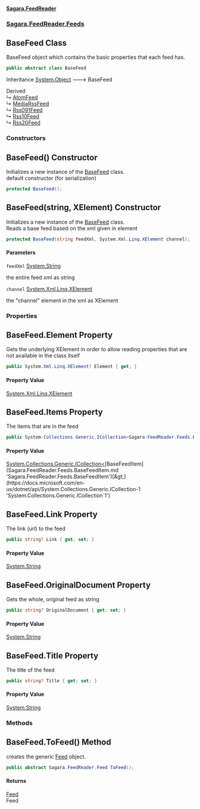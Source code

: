 #### [Sagara.FeedReader](index.md 'index')
### [Sagara.FeedReader.Feeds](index.md#Sagara.FeedReader.Feeds 'Sagara.FeedReader.Feeds')

## BaseFeed Class

BaseFeed object which contains the basic properties that each feed has.

```csharp
public abstract class BaseFeed
```

Inheritance [System.Object](https://docs.microsoft.com/en-us/dotnet/api/System.Object 'System.Object') &#129106; BaseFeed

Derived  
&#8627; [AtomFeed](Sagara.FeedReader.Feeds.AtomFeed.md 'Sagara.FeedReader.Feeds.AtomFeed')  
&#8627; [MediaRssFeed](Sagara.FeedReader.Feeds.MediaRssFeed.md 'Sagara.FeedReader.Feeds.MediaRssFeed')  
&#8627; [Rss091Feed](Sagara.FeedReader.Feeds.Rss091Feed.md 'Sagara.FeedReader.Feeds.Rss091Feed')  
&#8627; [Rss10Feed](Sagara.FeedReader.Feeds.Rss10Feed.md 'Sagara.FeedReader.Feeds.Rss10Feed')  
&#8627; [Rss20Feed](Sagara.FeedReader.Feeds.Rss20Feed.md 'Sagara.FeedReader.Feeds.Rss20Feed')
### Constructors

<a name='Sagara.FeedReader.Feeds.BaseFeed.BaseFeed()'></a>

## BaseFeed() Constructor

Initializes a new instance of the [BaseFeed](Sagara.FeedReader.Feeds.BaseFeed.md 'Sagara.FeedReader.Feeds.BaseFeed') class.  
default constructor (for serialization)

```csharp
protected BaseFeed();
```

<a name='Sagara.FeedReader.Feeds.BaseFeed.BaseFeed(string,System.Xml.Linq.XElement)'></a>

## BaseFeed(string, XElement) Constructor

Initializes a new instance of the [BaseFeed](Sagara.FeedReader.Feeds.BaseFeed.md 'Sagara.FeedReader.Feeds.BaseFeed') class.  
Reads a base feed based on the xml given in element

```csharp
protected BaseFeed(string feedXml, System.Xml.Linq.XElement channel);
```
#### Parameters

<a name='Sagara.FeedReader.Feeds.BaseFeed.BaseFeed(string,System.Xml.Linq.XElement).feedXml'></a>

`feedXml` [System.String](https://docs.microsoft.com/en-us/dotnet/api/System.String 'System.String')

the entire feed xml as string

<a name='Sagara.FeedReader.Feeds.BaseFeed.BaseFeed(string,System.Xml.Linq.XElement).channel'></a>

`channel` [System.Xml.Linq.XElement](https://docs.microsoft.com/en-us/dotnet/api/System.Xml.Linq.XElement 'System.Xml.Linq.XElement')

the "channel" element in the xml as XElement
### Properties

<a name='Sagara.FeedReader.Feeds.BaseFeed.Element'></a>

## BaseFeed.Element Property

Gets the underlying XElement in order to allow reading properties that are not available in the class itself

```csharp
public System.Xml.Linq.XElement? Element { get; }
```

#### Property Value
[System.Xml.Linq.XElement](https://docs.microsoft.com/en-us/dotnet/api/System.Xml.Linq.XElement 'System.Xml.Linq.XElement')

<a name='Sagara.FeedReader.Feeds.BaseFeed.Items'></a>

## BaseFeed.Items Property

The items that are in the feed

```csharp
public System.Collections.Generic.ICollection<Sagara.FeedReader.Feeds.BaseFeedItem> Items { get; set; }
```

#### Property Value
[System.Collections.Generic.ICollection&lt;](https://docs.microsoft.com/en-us/dotnet/api/System.Collections.Generic.ICollection-1 'System.Collections.Generic.ICollection`1')[BaseFeedItem](Sagara.FeedReader.Feeds.BaseFeedItem.md 'Sagara.FeedReader.Feeds.BaseFeedItem')[&gt;](https://docs.microsoft.com/en-us/dotnet/api/System.Collections.Generic.ICollection-1 'System.Collections.Generic.ICollection`1')

<a name='Sagara.FeedReader.Feeds.BaseFeed.Link'></a>

## BaseFeed.Link Property

The link (url) to the feed

```csharp
public string? Link { get; set; }
```

#### Property Value
[System.String](https://docs.microsoft.com/en-us/dotnet/api/System.String 'System.String')

<a name='Sagara.FeedReader.Feeds.BaseFeed.OriginalDocument'></a>

## BaseFeed.OriginalDocument Property

Gets the whole, original feed as string

```csharp
public string? OriginalDocument { get; set; }
```

#### Property Value
[System.String](https://docs.microsoft.com/en-us/dotnet/api/System.String 'System.String')

<a name='Sagara.FeedReader.Feeds.BaseFeed.Title'></a>

## BaseFeed.Title Property

The title of the feed

```csharp
public string? Title { get; set; }
```

#### Property Value
[System.String](https://docs.microsoft.com/en-us/dotnet/api/System.String 'System.String')
### Methods

<a name='Sagara.FeedReader.Feeds.BaseFeed.ToFeed()'></a>

## BaseFeed.ToFeed() Method

creates the generic [Feed](Sagara.FeedReader.Feed.md 'Sagara.FeedReader.Feed') object.

```csharp
public abstract Sagara.FeedReader.Feed ToFeed();
```

#### Returns
[Feed](Sagara.FeedReader.Feed.md 'Sagara.FeedReader.Feed')  
Feed